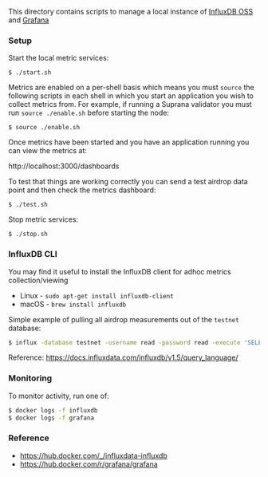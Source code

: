 
This directory contains scripts to manage a local instance of [InfluxDB OSS](https://docs.influxdata.com/influxdb/v1.6/) and [Grafana](https://grafana.com/docs/v5.2/)

### Setup

Start the local metric services:

`$ ./start.sh`

Metrics are enabled on a per-shell basis which means you must `source` the
following scripts in each shell in which you start an application you wish to
collect metrics from.  For example, if running a Suprana validator you must run
`source ./enable.sh` before starting the node:

`$ source ./enable.sh`

Once metrics have been started and you have an application running you can view the metrics at:

http://localhost:3000/dashboards

To test that things are working correctly you can send a test airdrop data point and then check the
metrics dashboard:

`$ ./test.sh`

Stop metric services:

`$ ./stop.sh`

### InfluxDB CLI

You may find it useful to install the InfluxDB client for
adhoc metrics collection/viewing
* Linux - `sudo apt-get install influxdb-client`
* macOS - `brew install influxdb`

Simple example of pulling all airdrop measurements out of the `testnet` database:

```sh
$ influx -database testnet -username read -password read -execute 'SELECT * FROM "faucet-airdrop"'
```

Reference: https://docs.influxdata.com/influxdb/v1.5/query_language/

### Monitoring

To monitor activity, run one of:

```sh
$ docker logs -f influxdb
$ docker logs -f grafana
```

### Reference
* https://hub.docker.com/_/influxdata-influxdb
* https://hub.docker.com/r/grafana/grafana
